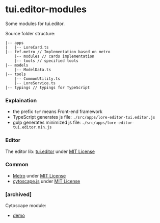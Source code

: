 # tui.editor-modules
Some modules for tui.editor.

Source folder structure:  

    |-- apps
    |   |-- LoreCard.ts
    |-- fef.metro // Implementation based on metro
        |-- modules // cards implementation
        |-- tools // specified tools
    |-- models
        |-- ModelData.ts
    |-- tools
        |-- CommonUtility.ts
        |-- LoreService.ts
    |-- typings // typings for TypeScript

### Explaination
* the prefix `fef` means Front-end framework
* TypeScript generates js file: `./src/apps/lore-editor-tui.editor.js`
* gulp generates minimized js file: `./src/apps/lore-editor-tui.editor.min.js`

### Editor
The editor lib: [tui.editor](https://github.com/nhn/tui.editors) under [MIT License](https://github.com/nhn/tui.editor/blob/master/LICENSE)

### Common
* [Metro](https://github.com/olton/Metro-UI-CSS) under [MIT License](https://github.com/olton/Metro-UI-CSS/blob/master/LICENSE)
* [cytoscape.js](https://github.com/cytoscape/cytoscape.js) under [MIT License](https://github.com/cytoscape/cytoscape.js/blob/unstable/LICENSE)

### [archived]
Cytoscape module:  
* [demo](http://taurenshaman.github.io/tui.editor+cytoscape.html)
